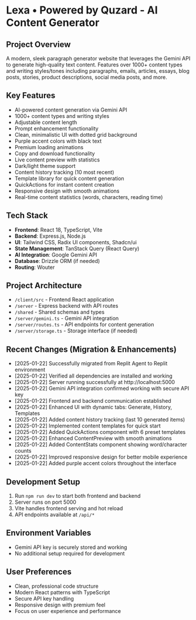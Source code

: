 # Lexa • Powered by Quzard - AI Content Generator

## Project Overview
A modern, sleek paragraph generator website that leverages the Gemini API to generate high-quality text content. Features over 1000+ content types and writing styles/tones including paragraphs, emails, articles, essays, blog posts, stories, product descriptions, social media posts, and more.

## Key Features
- AI-powered content generation via Gemini API
- 1000+ content types and writing styles
- Adjustable content length
- Prompt enhancement functionality  
- Clean, minimalistic UI with dotted grid background
- Purple accent colors with black text
- Premium loading animations
- Copy and download functionality
- Live content preview with statistics
- Dark/light theme support
- Content history tracking (10 most recent)
- Template library for quick content generation
- QuickActions for instant content creation
- Responsive design with smooth animations
- Real-time content statistics (words, characters, reading time)

## Tech Stack
- **Frontend**: React 18, TypeScript, Vite
- **Backend**: Express.js, Node.js  
- **UI**: Tailwind CSS, Radix UI components, Shadcn/ui
- **State Management**: TanStack Query (React Query)
- **AI Integration**: Google Gemini API
- **Database**: Drizzle ORM (if needed)
- **Routing**: Wouter

## Project Architecture
- `/client/src` - Frontend React application
- `/server` - Express backend with API routes
- `/shared` - Shared schemas and types
- `/server/gemini.ts` - Gemini API integration
- `/server/routes.ts` - API endpoints for content generation
- `/server/storage.ts` - Storage interface (if needed)

## Recent Changes (Migration & Enhancements)
- [2025-01-22] Successfully migrated from Replit Agent to Replit environment
- [2025-01-22] Verified all dependencies are installed and working
- [2025-01-22] Server running successfully at http://localhost:5000
- [2025-01-22] Gemini API integration confirmed working with secure API key
- [2025-01-22] Frontend and backend communication established
- [2025-01-22] Enhanced UI with dynamic tabs: Generate, History, Templates
- [2025-01-22] Added content history tracking (last 10 generated items)
- [2025-01-22] Implemented content templates for quick start
- [2025-01-22] Added QuickActions component with 6 preset templates
- [2025-01-22] Enhanced ContentPreview with smooth animations
- [2025-01-22] Added ContentStats component showing word/character counts
- [2025-01-22] Improved responsive design for better mobile experience
- [2025-01-22] Added purple accent colors throughout the interface

## Development Setup
1. Run `npm run dev` to start both frontend and backend
2. Server runs on port 5000
3. Vite handles frontend serving and hot reload
4. API endpoints available at `/api/*`

## Environment Variables
- Gemini API key is securely stored and working
- No additional setup required for development

## User Preferences
- Clean, professional code structure
- Modern React patterns with TypeScript
- Secure API key handling
- Responsive design with premium feel
- Focus on user experience and performance